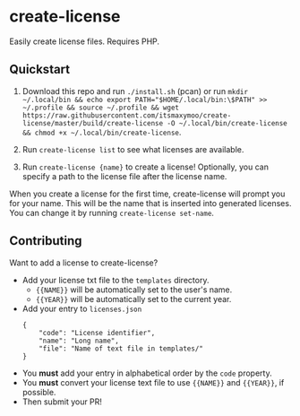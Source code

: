 # create-license

Easily create license files. Requires PHP.

## Quickstart

1. Download this repo and run `./install.sh` (pcan) or run `mkdir ~/.local/bin && echo export PATH="$HOME/.local/bin:\$PATH" >> ~/.profile && source ~/.profile && wget https://raw.githubusercontent.com/itsmaxymoo/create-license/master/build/create-license -O ~/.local/bin/create-license && chmod +x ~/.local/bin/create-license`.

2. Run `create-license list` to see what licenses are available.
3. Run `create-license {name}` to create a license! Optionally, you can specify a path to the license file after the license name.

When you create a license for the first time, create-license will prompt you for your name. This will be the name that is inserted into generated licenses. You can change it by running `create-license set-name`.

## Contributing

Want to add a license to create-license?

* Add your license txt file to the `templates` directory.
	* `{{NAME}}` will be automatically set to the user's name.
	* `{{YEAR}}` will be automatically set to the current year.
* Add your entry to `licenses.json`
	```
	{
		"code": "License identifier",
		"name": "Long name",
		"file": "Name of text file in templates/"
	}
	```
* You **must** add your entry in alphabetical order by the `code` property.
* You **must** convert your license text file to use `{{NAME}}` and `{{YEAR}}`, if possible.
* Then submit your PR!